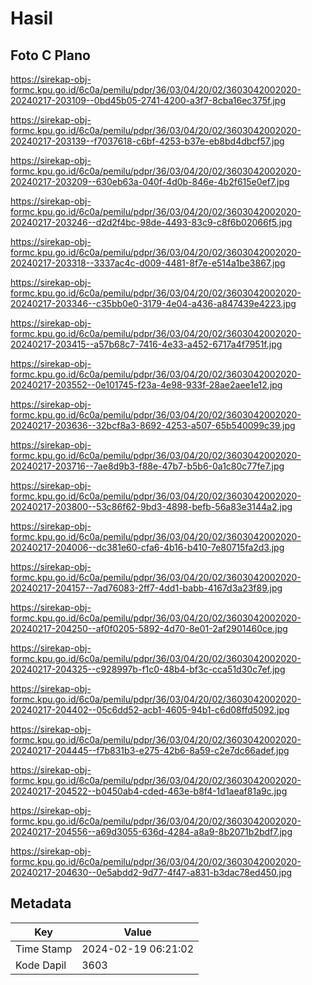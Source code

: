 # Hasil

## Foto C Plano

https://sirekap-obj-formc.kpu.go.id/6c0a/pemilu/pdpr/36/03/04/20/02/3603042002020-20240217-203109--0bd45b05-2741-4200-a3f7-8cba16ec375f.jpg

https://sirekap-obj-formc.kpu.go.id/6c0a/pemilu/pdpr/36/03/04/20/02/3603042002020-20240217-203139--f7037618-c6bf-4253-b37e-eb8bd4dbcf57.jpg

https://sirekap-obj-formc.kpu.go.id/6c0a/pemilu/pdpr/36/03/04/20/02/3603042002020-20240217-203209--630eb63a-040f-4d0b-846e-4b2f615e0ef7.jpg

https://sirekap-obj-formc.kpu.go.id/6c0a/pemilu/pdpr/36/03/04/20/02/3603042002020-20240217-203246--d2d2f4bc-98de-4493-83c9-c8f6b02066f5.jpg

https://sirekap-obj-formc.kpu.go.id/6c0a/pemilu/pdpr/36/03/04/20/02/3603042002020-20240217-203318--3337ac4c-d009-4481-8f7e-e514a1be3867.jpg

https://sirekap-obj-formc.kpu.go.id/6c0a/pemilu/pdpr/36/03/04/20/02/3603042002020-20240217-203346--c35bb0e0-3179-4e04-a436-a847439e4223.jpg

https://sirekap-obj-formc.kpu.go.id/6c0a/pemilu/pdpr/36/03/04/20/02/3603042002020-20240217-203415--a57b68c7-7416-4e33-a452-6717a4f7951f.jpg

https://sirekap-obj-formc.kpu.go.id/6c0a/pemilu/pdpr/36/03/04/20/02/3603042002020-20240217-203552--0e101745-f23a-4e98-933f-28ae2aee1e12.jpg

https://sirekap-obj-formc.kpu.go.id/6c0a/pemilu/pdpr/36/03/04/20/02/3603042002020-20240217-203636--32bcf8a3-8692-4253-a507-65b540099c39.jpg

https://sirekap-obj-formc.kpu.go.id/6c0a/pemilu/pdpr/36/03/04/20/02/3603042002020-20240217-203716--7ae8d9b3-f88e-47b7-b5b6-0a1c80c77fe7.jpg

https://sirekap-obj-formc.kpu.go.id/6c0a/pemilu/pdpr/36/03/04/20/02/3603042002020-20240217-203800--53c86f62-9bd3-4898-befb-56a83e3144a2.jpg

https://sirekap-obj-formc.kpu.go.id/6c0a/pemilu/pdpr/36/03/04/20/02/3603042002020-20240217-204006--dc381e60-cfa6-4b16-b410-7e80715fa2d3.jpg

https://sirekap-obj-formc.kpu.go.id/6c0a/pemilu/pdpr/36/03/04/20/02/3603042002020-20240217-204157--7ad76083-2ff7-4dd1-babb-4167d3a23f89.jpg

https://sirekap-obj-formc.kpu.go.id/6c0a/pemilu/pdpr/36/03/04/20/02/3603042002020-20240217-204250--af0f0205-5892-4d70-8e01-2af2901460ce.jpg

https://sirekap-obj-formc.kpu.go.id/6c0a/pemilu/pdpr/36/03/04/20/02/3603042002020-20240217-204325--c928997b-f1c0-48b4-bf3c-cca51d30c7ef.jpg

https://sirekap-obj-formc.kpu.go.id/6c0a/pemilu/pdpr/36/03/04/20/02/3603042002020-20240217-204402--05c6dd52-acb1-4605-94b1-c6d08ffd5092.jpg

https://sirekap-obj-formc.kpu.go.id/6c0a/pemilu/pdpr/36/03/04/20/02/3603042002020-20240217-204445--f7b831b3-e275-42b6-8a59-c2e7dc66adef.jpg

https://sirekap-obj-formc.kpu.go.id/6c0a/pemilu/pdpr/36/03/04/20/02/3603042002020-20240217-204522--b0450ab4-cded-463e-b8f4-1d1aeaf81a9c.jpg

https://sirekap-obj-formc.kpu.go.id/6c0a/pemilu/pdpr/36/03/04/20/02/3603042002020-20240217-204556--a69d3055-636d-4284-a8a9-8b2071b2bdf7.jpg

https://sirekap-obj-formc.kpu.go.id/6c0a/pemilu/pdpr/36/03/04/20/02/3603042002020-20240217-204630--0e5abdd2-9d77-4f47-a831-b3dac78ed450.jpg


## Metadata

| Key        | Value               |
| ---------- | ------------------- |
| Time Stamp | 2024-02-19 06:21:02 |
| Kode Dapil | 3603                |



